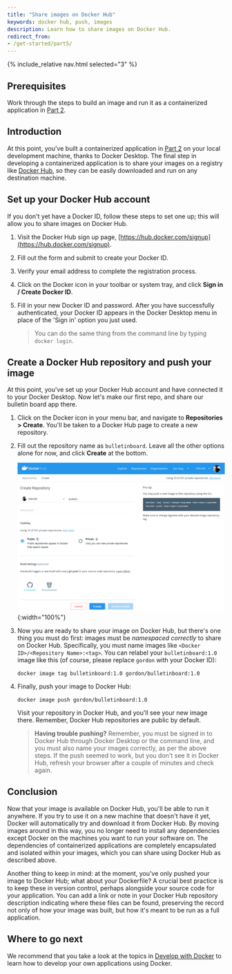 ```yaml
---
title: "Share images on Docker Hub"
keywords: docker hub, push, images
description: Learn how to share images on Docker Hub.
redirect_from:
- /get-started/part5/
---
```


{% include_relative nav.html selected="3" %}

## Prerequisites

Work through the steps to build an image and run it as a containerized application in [Part 2](part2.md).

## Introduction

At this point, you've built a containerized application in [Part 2](part2.md) on your local development machine, thanks to Docker Desktop. The final step in developing a containerized application is to share your images on a registry like [Docker Hub](https://hub.docker.com/), so they can be easily downloaded and run on any destination machine.

## Set up your Docker Hub account

If you don't yet have a Docker ID, follow these steps to set one up; this will allow you to share images on Docker Hub.

1.  Visit the Docker Hub sign up page, [https://hub.docker.com/signup](https://hub.docker.com/signup).

2.  Fill out the form and submit to create your Docker ID.

3.  Verify your email address to complete the registration process.

4.  Click on the Docker icon in your toolbar or system tray, and click **Sign in / Create Docker ID**.

5.  Fill in your new Docker ID and password. After you have successfully authenticated, your Docker ID appears in the Docker Desktop menu in place of the 'Sign in' option you just used.

    > You can do the same thing from the command line by typing `docker login`.

## Create a Docker Hub repository and push your image

At this point, you've set up your Docker Hub account and have connected it to your Docker Desktop. Now let's make our first repo, and share our bulletin board app there.

1.  Click on the Docker icon in your menu bar, and navigate to **Repositories > Create**. You'll be taken to a Docker Hub page to create a new repository.

2.  Fill out the repository name as `bulletinboard`. Leave all the other options alone for now, and click **Create** at the bottom.

    ![make a repo](images/newrepo.png){:width="100%"}

3.  Now you are ready to share your image on Docker Hub, but there's one thing you must do first: images must be *namespaced correctly* to share on Docker Hub. Specifically, you must name images like `<Docker ID>/<Repository Name>:<tag>`. You can relabel your `bulletinboard:1.0` image like this (of course, please replace `gordon` with your Docker ID):

    ```shell
    docker image tag bulletinboard:1.0 gordon/bulletinboard:1.0
    ```

4.  Finally, push your image to Docker Hub:

    ```shell
    docker image push gordon/bulletinboard:1.0
    ```

    Visit your repository in Docker Hub, and you'll see your new image there. Remember, Docker Hub repositories are public by default.

    > **Having trouble pushing?** Remember, you must be signed in to Docker Hub through Docker Desktop or the command line, and you must also name your images correctly, as per the above steps. If the push seemed to work, but you don't see it in Docker Hub, refresh your browser after a couple of minutes and check again.

## Conclusion

Now that your image is available on Docker Hub, you'll be able to run it anywhere. If you try to use it on a new machine that doesn't have it yet, Docker will automatically try and download it from Docker Hub. By moving images around in this way, you no longer need to install any dependencies except Docker on the machines you want to run your software on. The dependencies of containerized applications are completely encapsulated and isolated within your images, which you can share using Docker Hub as described above.

Another thing to keep in mind: at the moment, you've only pushed your image to Docker Hub; what about your Dockerfile? A crucial best practice is to keep these in version control, perhaps alongside your source code for your application. You can add a link or note in your Docker Hub repository description indicating where these files can be found, preserving the record not only of how your image was built, but how it's meant to be run as a full application.

## Where to go next

We recommend that you take a look at the topics in [Develop with Docker](/develop/index.md) to learn how to develop your own applications using Docker.
